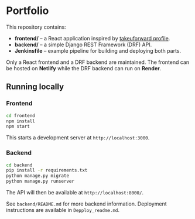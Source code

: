 # Portfolio

This repository contains:

- **frontend/** – a React application inspired by [takeuforward profile](https://takeuforward.org/profile/sha1am).
- **backend/** – a simple Django REST Framework (DRF) API.
- **Jenkinsfile** – example pipeline for building and deploying both parts.

Only a React frontend and a DRF backend are maintained. The frontend can be hosted on **Netlify** while the DRF backend can run on **Render**.

## Running locally

### Frontend
```bash
cd frontend
npm install
npm start
```
This starts a development server at `http://localhost:3000`.

### Backend
```bash
cd backend
pip install -r requirements.txt
python manage.py migrate
python manage.py runserver
```
The API will then be available at `http://localhost:8000/`.

See `backend/README.md` for more backend information. Deployment instructions are available in `Depploy_readme.md`.
